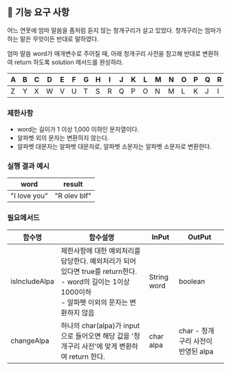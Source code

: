 ## 🚀 기능 요구 사항

어느 연못에 엄마 말씀을 좀처럼 듣지 않는 청개구리가 살고 있었다. 청개구리는 엄마가 하는 말은 무엇이든 반대로 말하였다.

엄마 말씀 word가 매개변수로 주어질 때, 아래 청개구리 사전을 참고해 반대로 변환하여 return 하도록 solution 메서드를 완성하라.

| A | B | C | D | E | F | G | H | I | J | K | L | M | N | O | P | Q | R | S | T | U | V | W | X | Y | Z |
| --- | --- | --- | --- | --- | --- | --- | --- | --- | --- | --- | --- | --- | --- | --- | --- | --- | --- | --- | --- | --- | --- | --- | --- | --- | --- |
| Z | Y | X | W | V | U | T | S | R | Q | P | O | N | M | L | K | J | I | H | G | F | E | D | C | B | A |

### 제한사항

- word는 길이가 1 이상 1,000 이하인 문자열이다.
- 알파벳 외의 문자는 변환하지 않는다.
- 알파벳 대문자는 알파벳 대문자로, 알파벳 소문자는 알파벳 소문자로 변환한다.

### 실행 결과 예시

| word | result |
| --- | --- |
| "I love you" | "R olev blf" |

### 필요메서드

| 함수명           | 함수설명                                                                                                        | InPut       | OutPut                   |  
|---------------|-------------------------------------------------------------------------------------------------------------|-------------|--------------------------|
| isIncludeAlpa | 제한사항에 대한 예외처리를 담당한다.  예외처리가 되어 있다면 true를 return한다.    <br/>- word의 길이는 1이상 1000이하<br/>- 알파펫 이외의 문자는 변환하지 않음 | String word | boolean                  |
| changeAlpa    | 하나의 char(alpa)가 input으로 들어오면 해당 값을 '청개구리 사전'에 맞게 변환하여 return 한다.                                            | char alpa   | char - 청개구리 사전이 반영된 alpa |
